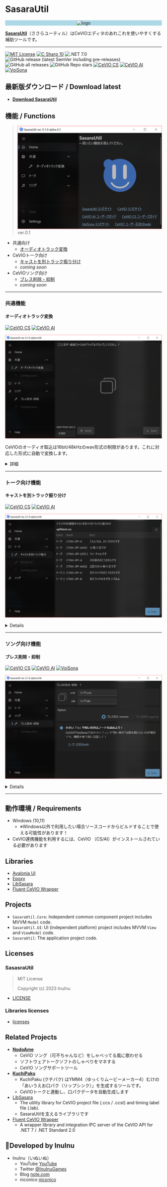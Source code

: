 # SasaraUtil

<p align="center" style="background-color:lightblue;">
	<img src="./SasaraUtil.UI/Assets/icon.ico" alt="logo" width="256" />
</p>

**[SasaraUtil](https://github.com/InuInu2022/SasaraUtil)**（ささらユーティル）はCeVIOエディタのあれこれを使いやすくする補助ツールです。

---

[![MIT License](http://img.shields.io/badge/license-MIT-blue.svg?style=flat)](LICENSE) [![C Sharp 10](https://img.shields.io/badge/C%20Sharp-10-4FC08D.svg?logo=csharp&style=flat)](https://learn.microsoft.com/ja-jp/dotnet/csharp/) ![.NET 7.0](https://img.shields.io/badge/%20.NET-7.0-blue.svg?logo=dotnet&style=flat)
![GitHub release (latest SemVer including pre-releases)](https://img.shields.io/github/v/release/inuinu2022/sasarautil?include_prereleases&label=%F0%9F%9A%80release) ![GitHub all releases](https://img.shields.io/github/downloads/InuInu2022/SasaraUtil/total?color=green&label=%E2%AC%87%20downloads) ![GitHub Repo stars](https://img.shields.io/github/stars/InuInu2022/SasaraUtil?label=%E2%98%85&logo=github)
[![CeVIO CS](https://img.shields.io/badge/CeVIO_Creative_Studio-7.0-d08cbb.svg?logo=&style=flat)](https://cevio.jp/) [![CeVIO AI](https://img.shields.io/badge/CeVIO_AI-8.4-lightgray.svg?logo=&style=flat)](https://cevio.jp/) [![VoiSona](https://img.shields.io/badge/VoiSona-1.3-53abdb.svg?logo=&style=flat)](https://voisona.com/)

## 最新版ダウンロード / Download latest

- **[Download SasaraUtil](https://github.com/InuInu2022/SasaraUtil/releases/latest)**

## 機能 / Functions

> ![screenshots](./documents/screenshots/sasarautil.png)
> ver.0.1

- 共通向け
  - [オーディオトラック変換](#オーディオトラック変換)
- CeVIOトーク向け
  - [キャストを別トラック振り分け](#キャストを別トラック振り分け)
  - _coming soon_
- CeVIOソング向け
  - [ブレス削除・抑制](#ブレス削除抑制)
  - _coming soon_

---

### 共通機能

#### オーディオトラック変換

[![CeVIO CS](https://img.shields.io/badge/CeVIO_Creative_Studio-7.0-d08cbb.svg?logo=&style=flat)](https://cevio.jp/) [![CeVIO AI](https://img.shields.io/badge/CeVIO_AI-8.4-lightgray.svg?logo=&style=flat)](https://cevio.jp/)

![screenshots](./documents/screenshots/Common_AudioConverter.png)

CeVIOのオーディオ取込は16bit/48kHzのwav形式の制限があります。これに対応した形式に自動で変換します。

<details>
<summary>詳細</summary>

##### ファイル形式変換

SasaraUtilの「**オーディオトラック変換**」にファイルをドラッグ＆ドロップすると、対応している音声ファイルを自動で**16bit/48kHzのwav形式**に変換します。

動画ファイルも音声ファイルに変換できます。

- [対応形式](https://learn.microsoft.com/ja-jp/windows/win32/medfound/supported-media-formats-in-media-foundation?redirectedfrom=MSDN)
  - 音声ファイル (wav, mp3, aiff, etc...)
  - 動画ファイル（mp4, etc...）

複数ファイルの同時変換に対応しています。

「**Save**」ボタンを押すと、保存先を選ぶダイアログが開き、
変換されたファイルは、
`【元のファイル名】.16bit48khz.wav`
という名前で保存されます。

##### CeVIO取込機能

「**Send**」ボタンを押すことでCeVIOエディタにオーディオトラックとして変換済みの音声ファイルを自動で取り込みます。

- ※ 変換済みの音声ファイルは元のファイルの隣に作られます。
- ※ `.ccst` ファイルがCeVIOのエディタに関連付けられている必要があります
- ※この機能は1ファイルのみ対応です。

なお、オーディオの開始秒数は事前に設定できます。

</details>

---

### トーク向け機能

#### キャストを別トラック振り分け

[![CeVIO CS](https://img.shields.io/badge/CeVIO_Creative_Studio-7.0-d08cbb.svg?logo=&style=flat)](https://cevio.jp/) [![CeVIO AI](https://img.shields.io/badge/CeVIO_AI-8.4-lightgray.svg?logo=&style=flat)](https://cevio.jp/)

![screenshots](./documents/screenshots/Talk_CastSplitter.PNG)

<details>

通常、ひとつのトークトラックには複数のキャストが記録されます。

これをキャストごとに別々のトラックに振り分けようとすると手作業が大変ですが、この「**キャストを別トラック振り分け**」機能を使うと自動で振り分けられます。

|振り分け前|振り分け後|
|---------|---------|
|![screenshots](./documents/screenshots/Talk_CastSplitter_Before.png)|![after](./documents/screenshots/Talk_CastSplitter_After.png)|

※CeVIOのトラックは32トラックが最大のため、合計で32トラック以上になる場合は何が起きるかわかりません。。。

※現在ベータ版ではキャスト名は内部のIDで表示されます。

</details>

---

### ソング向け機能

#### ブレス削除・抑制

[![CeVIO CS](https://img.shields.io/badge/CeVIO_Creative_Studio-7.0-d08cbb.svg?logo=&style=flat)](https://cevio.jp/) [![CeVIO AI](https://img.shields.io/badge/CeVIO_AI-8.4-lightgray.svg?logo=&style=flat)](https://cevio.jp/) [![VoiSona](https://img.shields.io/badge/VoiSona-1.3-53abdb.svg?logo=&style=flat)](https://voisona.com/)

![screenshots](./documents/screenshots/Song_BreathSuppressor.png)

<details>

#### ブレス消去

タイミング情報をもとに自動でブレス部分の`VOL`をけずります。すでに調整済みのデータでも対応しています（ブレス部分の`VOL`だけが削られます）。

|ブレス消去前|ブレス消去後|
|-----------|-----------|
|![screenshots](./documents/screenshots/Song_BreathSuppressor_Before.png)|![after](./documents/screenshots/Song_BreathSuppressor_After.png)|

CeVIOトラックファイル (`.ccst`) とタイミング情報ファイル (`.lab`) を一緒にドラッグ＆ドロップしてください。トラックファイルだけでも同じ名前のタイミング情報があれば自動で読み取ります。

※ブレスを復活させたい場合は、`VOL`の線を消しゴムで消せば戻ります。最初に一括で消して、ブレスを入れたいところで復活させる…といった使い方を想定しています。

#### ブレス抑制

※音量を抑える抑制機能は将来的に実装予定

</details>

---

## 動作環境 / Requirements

- Windows (10,11)
  - ※Windows以外で利用したい場合ソースコードからビルドすることで使える可能性があります！
- CeVIO連携機能を利用するには、CeVIO （CS/AI）がインストールされている必要があります

## Libraries

- [Avalonia UI](https://avaloniaui.net/)
- [Epoxy](https://github.com/kekyo/Epoxy)
- [LibSasara](https://github.com/InuInu2022/LibSasara)
- [Fluent CeVIO Wrapper](https://github.com/InuInu2022/FluentCeVIOWrapper)

## Projects

* `SasaraUtil.Core`: Independent common component project includes MVVM `Model` code.
* `SasaraUtil.UI`: UI (independent platform) project includes MVVM `View` and `ViewModel` code.
* `SasaraUtil`: The application project code.

## Licenses

### SasasraUtil

>MIT License
>
>Copyright (c) 2023 InuInu

- [LICENSE](LICENSE)

### Libraries licenses

- [licenses](./licenses/)

## Related Projects

- **[NodoAme](https://inuinu2022.github.io/NodoAme.Home/)**
  - CeVIO ソング（可不ちゃんなど）をしゃべってる風に歌わせる
  - ソフトウェアトークソフトのしゃべりをマネする
  - CeVIO ソングサポートツール
- **[KuchiPaku](https://github.com/InuInu2022/KuchiPaku)**
  - KuchiPaku (クチパク) はYMM4（ゆっくりムービーメーカー4）むけの「あいうえお口パク（リップシンク）」を生成するツールです。
  - CeVIOトークと連動し、口パクデータを自動生成します
- [LibSasara](https://github.com/InuInu2022/LibSasara)
  - The utility library for CeVIO project file (.ccs / .ccst) and timing label file (.lab).
  - SasaraUtilを支えるライブラリです
- [Fluent CeVIO Wrapper](https://github.com/InuInu2022/FluentCeVIOWrapper)
  - A wrapper library and integration IPC server of the CeVIO API for .NET 7 / .NET Standard 2.0

## 🐶Developed by InuInu

- InuInu（いぬいぬ）
  - YouTube [YouTube](https://bit.ly/InuInuMusic)
  - Twitter [@InuInuGames](https://twitter.com/InuInuGames)
  - Blog [note.com](https://note.com/inuinu_)
  - niconico [niconico](https://nico.ms/user/98013232)